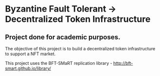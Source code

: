 # Byzantine Fault Tolerant -> Decentralized Token Infrastructure

## Project done for academic purposes.

The objective of this project is to build a decentralized token infrastructure to support a NFT
market.

This project uses the BFT-SMaRT replication library - http://bft-smart.github.io/library/ 

